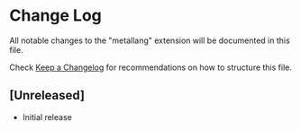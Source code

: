 # Change Log

All notable changes to the "metallang" extension will be documented in this file.

Check [Keep a Changelog](http://keepachangelog.com/) for recommendations on how to structure this file.

## [Unreleased]

- Initial release